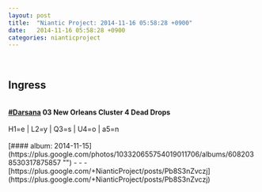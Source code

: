 ```yaml
---
layout: post
title:  "Niantic Project: 2014-11-16 05:58:28 +0900"
date:   2014-11-16 05:58:28 +0900
categories: nianticproject
---
```

<div class="shared"><br /><h2>Ingress</h2><br /><b><a rel="nofollow" class="ot-hashtag" href="https://plus.google.com/s/%23Darsana">#Darsana</a></b><b> 03 New Orleans Cluster 4 Dead Drops</b><br /><br />H1=e | L2=y | Q3=s | U4=o | a5=n <br /><br /></div>
[#### album: 2014-11-15](https://plus.google.com/photos/103320655754019011706/albums/6082038530317875857 "")
- - -
[https://plus.google.com/+NianticProject/posts/Pb8S3nZvczj](https://plus.google.com/+NianticProject/posts/Pb8S3nZvczj)
